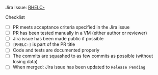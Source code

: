 <!-- Write a description of what the PR solves and how -->

<!-- Link to relevant Jira issue, add multiple if necessary -->
Jira Issue: [RHELC-]()

Checklist
- [ ] PR meets acceptance criteria specified in the Jira issue
- [ ] PR has been tested manually in a VM (either author or reviewer)
- [ ] Jira issue has been made public if possible
- [ ] `[RHELC-]` is part of the PR title <!-- For a proper sync with Jira -->
- [ ] Code and tests are documented properly
- [ ] The commits are squashed to as few commits as possible (without losing data) <!-- The commits can be squashed to 1 commit, but then we might lose data regarding moving something to a new file and then refactoring for example. Hence squash without losing data -->
- [ ] When merged: Jira issue has been updated to `Release Pending`
